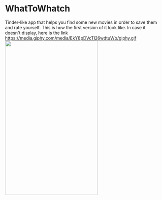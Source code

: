 # WhatToWhatch
Tinder-like app that helps you find some new movies in order to save them and rate yourself.
This is how the first version of it look like.
In case it doesn't display, here is the link https://media.giphy.com/media/EkY8pDVcTl26wdtuWb/giphy.gif
<img src="https://media.giphy.com/media/EkY8pDVcTl26wdtuWb/giphy.gif" width="300" height="500" />
